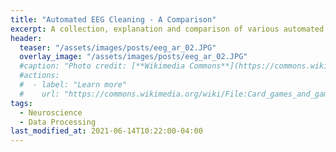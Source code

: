 ```yaml
---
title: "Automated EEG Cleaning - A Comparison"
excerpt: A collection, explanation and comparison of various automated EEG cleaning algorithms.
header:
  teaser: "/assets/images/posts/eeg_ar_02.JPG"
  overlay_image: "/assets/images/posts/eeg_ar_02.JPG"
  #caption: "Photo credit: [**Wikimedia Commons**](https://commons.wikimedia.org/wiki/)"
  #actions:
  #  - label: "Learn more"
  #    url: "https://commons.wikimedia.org/wiki/File:Card_games_and_game_tokens_01.jpg"
tags:
  - Neuroscience
  - Data Processing
last_modified_at: 2021-06-14T10:22:00-04:00
---
```


<style>
iframe{height:19500px !important;}
</style>

<script src="https://gist.github.com/DiGyt/bbe4d30a9310f5cb3bc1f067b0511685.js"></script>
